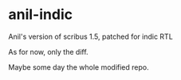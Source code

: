 anil-indic
==========

Anil's version of scribus 1.5, patched for indic RTL

As for now, only the diff.

Maybe some day the whole modified repo.

